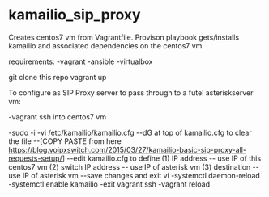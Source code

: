 # kamailio_sip_proxy

Creates centos7 vm from Vagrantfile.
Provison playbook gets/installs kamailio and associated dependencies on the centos7 vm.

requirements:
-vagrant
-ansible
-virtualbox

git clone this repo
vagrant up

To configure as SIP Proxy server to pass through to a futel asteriskserver vm:

-vagrant ssh into centos7 vm

-sudo -i
-vi /etc/kamailio/kamailio.cfg
--dG at top of kamailio.cfg to clear the file
--[COPY PASTE from here https://blog.voipxswitch.com/2015/03/27/kamailio-basic-sip-proxy-all-requests-setup/]
--edit kamailio.cfg to define 
    (1) IP address -- use IP of this centos7 vm
    (2) switch IP address -- use IP of asterisk vm 
    (3) destination -- use IP of asterisk vm 
--save changes and exit vi
-systemctl daemon-reload
-systemctl enable kamailio
-exit vagrant ssh
-vagrant reload
